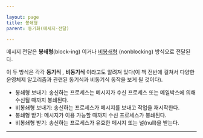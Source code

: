 ```yaml
---

layout: page
title: 봉쇄형
parent: 동기화(메세지-전달)

---
```



메시지 전달은 **봉쇄형**(block-ing) 이거나 [비봉쇄형](비봉쇄형.html) (nonblocking) 방식으로 전달된다.

이 두 방식은 각각 **동기식** , **비동기식** 이라고도 알려져 있다(이 책 전반에 걸쳐서 다양한 운영체제 알고리즘과 관련된 동기식과 비동기식 동작을 보게 될 것이다).

* 봉쇄형 보내기: 송신하는 프로세스는 메시지가 수신 프로세스 또는 메일박스에 의해 수신될 때까지 봉쇄된다.
* 비봉쇄형 보내기: 송신하는 프로세스가 메시지를 보내고 작업을 재시작한다.
* 봉쇄형 받기: 메시지가 이용 가능할 때까지 수신 프로세스가 봉쇄된다.
* 비봉쇄형 받기: 송신하는 프로세스가 유효한 메시지 또는 널(null)을 받는다.

---